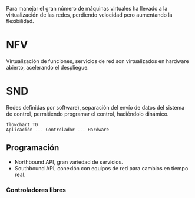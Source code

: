 Para manejar el gran número de máquinas virtuales ha llevado a la virtualización de las redes, perdiendo velocidad pero aumentando la flexibilidad.
# NFV
Virtualización de funciones, servicios de red son virtualizados en hardware abierto, acelerando el despliegue.
# SND
Redes definidas por software), separación del envío de datos del sistema de control, permitiendo programar el control, haciéndolo dinámico.
```mermaid
flowchart TD
Aplicación --- Controlador --- Hardware
```
## Programación
- Northbound API, gran variedad de servicios.
- Southbound API, conexión con equipos de red para cambios en tiempo real.
### Controladores libres